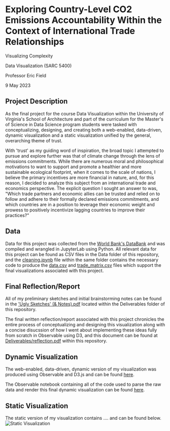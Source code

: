 # Exploring Country-Level CO2 Emissions Accountability Within the Context of International Trade Relationships

Visualizing Complexity

Data Visualization (SARC 5400)

Professor Eric Field

9 May 2023

## Project Description

As the final project for the course Data Visualization within the University of Virginia's School of Architecture and part of the curriculum for the Master's of Science in Data Science program students were tasked with conceptualizing, designing, and creating both a web-enabled, data-driven, dynamic visualization and a static visualization unified by the general, overarching theme of trust.

With 'trust' as my guiding word of inspiration, the broad topic I attempted to pursue and explore further was that of climate change through the lens of emissions commitments. While there are numerous moral and philosophical motivations to want to support and promote a healthier and more sustainable ecological footprint, when it comes to the scale of nations, I believe the primary incentives are more financial in nature, and, for this reason, I decided to analyze this subject from an international trade and economics perspective. The explicit question I sought an answer to was, "Which trade partners and economic allies can be trusted and relied on to follow and adhere to their formally declared emissions commitments, and which countries are in a position to leverage their economic weight and prowess to positively incentivize lagging countries to improve their practices?"

## Data

Data for this project was collected from the [World Bank's DataBank](https://databank.worldbank.org/home) and was compiled and wrangled in JupyterLab using Python. All relevant data for this project can be found as CSV files in the Data folder of this repository, and the [cleaning.ipynb](Data/cleaning.ipynb) file within the same folder contains the necessary code to produce the [data.csv](Data/data.csv) and [trade_matrix.csv](Data/trade_matrix.csv) files which support the final visualizations associated with this project.

## Final Reflection/Report

All of my preliminary sketches and initial brainstorming notes can be found in the ['Ugly Sketches' (& Notes).pdf](Deliverables/‘Ugly%20Sketches’%20(%26%20Notes).pdf) located within the Deliverables folder of this repository.

The final written reflection/report associated with this project chronicles the entire process of conceptualizing and designing this visualization along with a concise disucssion of how I went about implementing these ideas fully from scratch in Observable using D3, and this document can be found at [Deliverables/reflection.pdf](Deliverables/reflection.pdf) within this repository.

## Dynamic Visualization

The web-enabled, data-driven, dynamic version of my visualization was produced using Observable and D3.js and can be found [here](https://observablehq.com/embed/a12d950d47db88f9?cells=svg).

The Observable notebook containing all of the code used to parse the raw data and render this final dynamic visualization can be found [here](https://observablehq.com/d/a12d950d47db88f9).

## Static Visualization

The static version of my visualization contains .... and can be found below.
![Static Visualization](/Deliverables/static.png)
